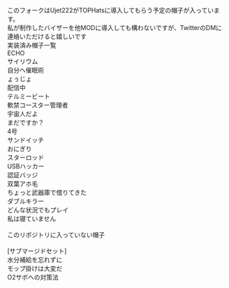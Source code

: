 このフォークはUjet222がTOPHatsに導入してもらう予定の帽子が入っています。<br>
私が制作したバイザーを他MODに導入しても構わないですが、TwitterのDMに連絡いただけると嬉しいです<br>
実装済み帽子一覧<br>
ECHO<br>
サイリウム<br>
自分へ催眠術<br>
ょぅじょ<br>
配信中<br>
テルミービート<br>
軟禁コースター管理者<br>
宇宙人だよ<br>
まだですか？<br>
4号<br>
サンドイッチ<br>
おにぎり<br>
スターロッド<br>
USBハッカー<br>
認証バッジ<br>
双葉アホ毛<br>
ちょっと武器庫で借りてきた<br>
ダブルキラー<br>
どんな状況でもプレイ<br>
私は寝ていません<br>
<br>
このリポジトリに入っていない帽子<br>
<br>
[サブマージドセット]<br>
水分補給を忘れずに<br>
モップ掛けは大変だ<br>
O2サボへの対策法<br>
